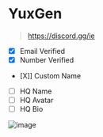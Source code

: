 # YuxGen

> https://discord.gg/ie

- [X] Email Verified
- [X] Number Verified
- [X]] Custom Name
- [ ] HQ Name
- [ ] HQ Avatar
- [ ] HQ Bio

![image](https://user-images.githubusercontent.com/99289712/175354204-c900b836-996f-4634-9b1e-f8098060e0f2.png)
